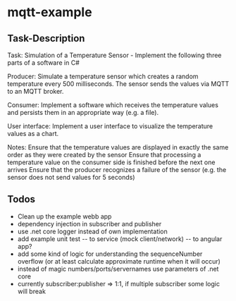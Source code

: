 # mqtt-example

## Task-Description
Task: Simulation of a Temperature Sensor - Implement the following three parts of a software in C#

Producer:
Simulate a temperature sensor which creates a random temperature every 500 milliseconds.
The sensor sends the values via MQTT to an MQTT broker.

Consumer:
Implement a software which receives the temperature values and persists them in an appropriate way (e.g. a file).

User interface:
Implement a user interface to visualize the temperature values as a chart.

Notes:
Ensure that the temperature values are displayed in exactly the same order as they were created by the sensor
Ensure that processing a temperature value on the consumer side is finished before the next one arrives
Ensure that the producer recognizes a failure of the sensor (e.g. the sensor does not send values for 5 seconds)




## Todos
- Clean up the example webb app
- dependency injection in subscriber and publisher
- use .net core logger instead of own implementation
- add example unit test
-- to service (mock client/network)
-- to angular app?
- add some kind of logic for understanding the sequenceNumber overflow (or at least calculate approximate runtime when it will occur)
- instead of magic numbers/ports/servernames use parameters of .net core
- currently subscriber:publisher => 1:1, if multiple subscriber some logic will break

